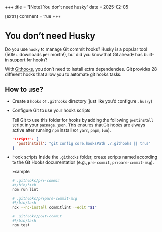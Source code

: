 +++
title = "[Note] You don't need husky"
date = 2025-02-05

[extra]
comment = true
+++

# You don’t need Husky

Do you use `husky` to manage Git commit hooks? Husky is a popular tool (50M+ downloads per month!), but did you know that Git already has built-in support for hooks?

With [Githooks](https://git-scm.com/docs/githooks), you don’t need to install extra dependencies. Git provides 28 different hooks that allow you to automate git hooks tasks.

## How to use?

- Create a `hooks` or `.githooks` directory (just like you’d configure `.husky`)

- Configure Git to use your hooks scripts

    Tell Git to use this folder for hooks by adding the following `postinstall` script in your `package.json`. This ensures that Git hooks are always active after running `npm` install (or `yarn`, `pnpm`, `bun`).

    ```json
    "scripts": {
      "postinstall": "git config core.hooksPath ./.githooks || true"
    }
    ```

- Hook scripts
  Inside the `.githooks` folder, create scripts named according to the Git Hooks documentation (e.g., `pre-commit`, `prepare-commit-msg`).

    Example:

    ```bash
    # .githooks/pre-commit
    #!/bin/bash
    npm run lint
    ```

    ```bash
    # .githooks/prepare-commit-msg
    #!/bin/bash
    npx --no-install commitlint --edit "$1"
    ```

    ```bash
    # .githooks/post-commit
    #!/bin/bash
    npm test
    ```
